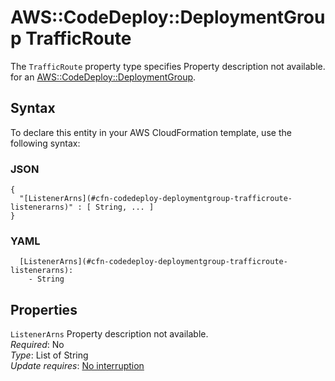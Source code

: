 # AWS::CodeDeploy::DeploymentGroup TrafficRoute<a name="aws-properties-codedeploy-deploymentgroup-trafficroute"></a>

<a name="aws-properties-codedeploy-deploymentgroup-trafficroute-description"></a>The `TrafficRoute` property type specifies Property description not available\. for an [AWS::CodeDeploy::DeploymentGroup](aws-resource-codedeploy-deploymentgroup.md)\.

## Syntax<a name="aws-properties-codedeploy-deploymentgroup-trafficroute-syntax"></a>

To declare this entity in your AWS CloudFormation template, use the following syntax:

### JSON<a name="aws-properties-codedeploy-deploymentgroup-trafficroute-syntax.json"></a>

```
{
  "[ListenerArns](#cfn-codedeploy-deploymentgroup-trafficroute-listenerarns)" : [ String, ... ]
}
```

### YAML<a name="aws-properties-codedeploy-deploymentgroup-trafficroute-syntax.yaml"></a>

```
  [ListenerArns](#cfn-codedeploy-deploymentgroup-trafficroute-listenerarns): 
    - String
```

## Properties<a name="aws-properties-codedeploy-deploymentgroup-trafficroute-properties"></a>

`ListenerArns`  <a name="cfn-codedeploy-deploymentgroup-trafficroute-listenerarns"></a>
Property description not available\.  
*Required*: No  
*Type*: List of String  
*Update requires*: [No interruption](https://docs.aws.amazon.com/AWSCloudFormation/latest/UserGuide/using-cfn-updating-stacks-update-behaviors.html#update-no-interrupt)
